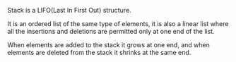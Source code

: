 Stack is a LIFO(Last In First Out) structure.

It is an ordered list of the same type of elements, it is also a linear list where all the insertions and deletions are permitted only at one end of the list.

When elements are added to the stack it grows at one end, and when elements are deleted from the stack it shrinks at the same end.
